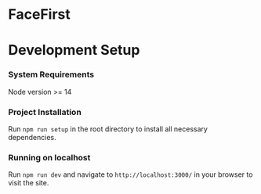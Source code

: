 # FaceFirst
# Development Setup

### System Requirements

Node version >= 14 

### Project Installation

Run `npm run setup` in the root directory to install all necessary dependencies.

### Running on localhost

Run `npm run dev` and navigate to `http://localhost:3000/` in your browser to visit the site.
